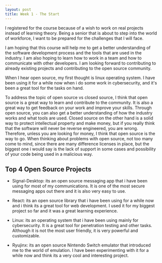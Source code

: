 ```yaml
---
layout: post
title: Week 1 - The Start
---
```


I registered for the course because of a wish to work on real projects instead of learning theory. Being a senior that is about to step into the world of workforce, I want to be prepared for the challenges that I will face.

I am hoping that this course will help me to get a better understanding of the software development process and the tools that are used in the industry. I am also hoping to learn how to work in a team and how to communicate with other developers. I am looking forward to contributing to already existing projects and contributing to the open source community.

When I hear open source, my first thought is linux operating system. I have been using it for a while now when i do some work in cybersecurity, and it's been a great tool for the tasks on hand. 

To address the topic of open source vs closed source, I think that open source is a great way to learn and contribute to the community. It is also a great way to get feedback on your work and improve your skills. Through open source, you can also get a better understanding of how the industry works and what tools are used. Closed source on the other hand is a solid way to protect intellectual property and make money, but if you really think that the software will never be reverse engineered, you are wrong. Therefore, unless you are looking for money, I think that open source is the way to go. When thinking about problems with open source, not too many come to mind, since there are many difference licenses in place, but the biggest one i would say is the lack of support in some cases and possibility of your code being used in a malicious way.

## Top 4 Open Source Projects

- Signal-Desktop: its an open source messaging app that i have been using for most of my communications. It is one of the most secure messaging apps out there and it is also very easy to use.

- React: its an open source library that i have been using for a while now and i think its a great tool for web development. I used it for my biggest project so far and it was a great learning experience.

- Linux: its an operating system that i have been using mainly for cybersecurity. It is a great tool for penetration testing and other tasks. Although it is not the most user friendly, it is very powerful and customizable.

- Ryujinx: its an open source Nintendo Switch emulator that introduced me to the world of emulation. I have been experimenting with it for a while now and think its a very cool and interesting project.